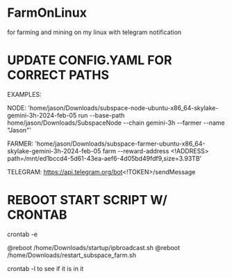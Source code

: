 # FarmOnLinux
for farming and mining on my linux with telegram notification


# UPDATE CONFIG.YAML FOR CORRECT PATHS
EXAMPLES:

NODE: 'home/jason/Downloads/subspace-node-ubuntu-x86_64-skylake-gemini-3h-2024-feb-05 run --base-path home/jason/Downloads/SubspaceNode --chain gemini-3h --farmer --name "Jason"'

FARMER: 'home/jason/Downloads/subspace-farmer-ubuntu-x86_64-skylake-gemini-3h-2024-feb-05 farm --reward-address <!ADDRESS> path=/mnt/ed1bccd4-5d61-43ea-aef6-4d05bd49fdf9,size=3.93TB'

TELEGRAM: https://api.telegram.org/bot<!TOKEN>/sendMessage

# REBOOT START SCRIPT W/ CRONTAB
crontab -e

@reboot /home/Downloads/startup/ipbroadcast.sh
@reboot /home/Downloads/restart_subspace_farm.sh


crontab -l to see if it is in it
